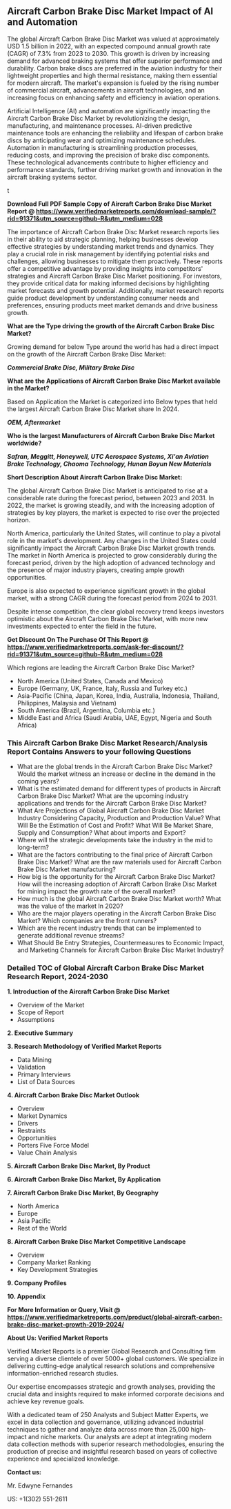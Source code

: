<h2>Aircraft Carbon Brake Disc Market Impact of AI and Automation</h2><p>The global Aircraft Carbon Brake Disc Market was valued at approximately USD 1.5 billion in 2022, with an expected compound annual growth rate (CAGR) of 7.3% from 2023 to 2030. This growth is driven by increasing demand for advanced braking systems that offer superior performance and durability. Carbon brake discs are preferred in the aviation industry for their lightweight properties and high thermal resistance, making them essential for modern aircraft. The market's expansion is fueled by the rising number of commercial aircraft, advancements in aircraft technologies, and an increasing focus on enhancing safety and efficiency in aviation operations.</p><p>Artificial Intelligence (AI) and automation are significantly impacting the Aircraft Carbon Brake Disc Market by revolutionizing the design, manufacturing, and maintenance processes. AI-driven predictive maintenance tools are enhancing the reliability and lifespan of carbon brake discs by anticipating wear and optimizing maintenance schedules. Automation in manufacturing is streamlining production processes, reducing costs, and improving the precision of brake disc components. These technological advancements contribute to higher efficiency and performance standards, further driving market growth and innovation in the aircraft braking systems sector.</p>t</p><p id="" class=""><strong>Download Full PDF Sample Copy of Aircraft Carbon Brake Disc Market Report @ <a href="https://www.verifiedmarketreports.com/download-sample/?rid=91371&utm_source=github-R&utm_medium=028" target="_blank">https://www.verifiedmarketreports.com/download-sample/?rid=91371&utm_source=github-R&utm_medium=028</a></strong></p><p>The importance of&nbsp;Aircraft Carbon Brake Disc Market research reports lies in their ability to aid strategic planning, helping businesses develop effective strategies by understanding market trends and dynamics. They play a crucial role in risk management by identifying potential risks and challenges, allowing businesses to mitigate them proactively. These reports offer a competitive advantage by providing insights into competitors' strategies and Aircraft Carbon Brake Disc Market positioning. For investors, they provide critical data for making informed decisions by highlighting market forecasts and growth potential. Additionally, market research reports guide product development by understanding consumer needs and preferences, ensuring products meet market demands and drive business growth.</p><p><strong>What are the&nbsp;Type driving the growth of the Aircraft Carbon Brake Disc Market?</strong></p><p id="" class="">Growing demand for below Type around the world has had a direct impact on the growth of the Aircraft Carbon Brake Disc Market:</p><em><strong>Commercial Brake Disc, Military Brake Disc</strong></em></p><strong>What are the&nbsp;Applications&nbsp;of Aircraft Carbon Brake Disc Market available in the Market?</strong></p><p id="" class="">Based on Application the Market is categorized into Below types that held the largest Aircraft Carbon Brake Disc Market share In 2024.</p><em><strong>OEM, Aftermarket</strong></em></p><strong>Who is the largest Manufacturers of Aircraft Carbon Brake Disc Market worldwide?</strong></p><p><em><strong>Safran, Meggitt, Honeywell, UTC Aerospace Systems, Xi'an Aviation Brake Technology, Chaoma Technology, Hunan Boyun New Materials</strong></em></p><p id="" class=""><strong>Short Description About Aircraft Carbon Brake Disc Market:</strong></p><p>The global Aircraft Carbon Brake Disc Market is anticipated to rise at a considerable rate during the forecast period, between 2023 and 2031. In 2022, the market is growing steadily, and with the increasing adoption of strategies by key players, the market is expected to rise over the projected horizon.</p><p>North America, particularly the United States, will continue to play a pivotal role in the market's development. Any changes in the United States could significantly impact the Aircraft Carbon Brake Disc Market growth trends. The market in North America is projected to grow considerably during the forecast period, driven by the high adoption of advanced technology and the presence of major industry players, creating ample growth opportunities.</p><p>Europe is also expected to experience significant growth in the global market, with a strong CAGR during the forecast period from 2024 to 2031.</p><p>Despite intense competition, the clear global recovery trend keeps investors optimistic about the Aircraft Carbon Brake Disc Market, with more new investments expected to enter the field in the future.</p><p id="" class=""><strong>Get Discount On The Purchase Of This Report @ <a href="https://www.verifiedmarketreports.com/ask-for-discount/?rid=91371&utm_source=github-R&utm_medium=028" target="_blank">https://www.verifiedmarketreports.com/ask-for-discount/?rid=91371&utm_source=github-R&utm_medium=028</a></strong></p>Which regions are leading the Aircraft Carbon Brake Disc Market?</p><ul><li>North America (United States, Canada and Mexico)</li><li>Europe (Germany, UK, France, Italy, Russia and Turkey etc.)</li><li>Asia-Pacific (China, Japan, Korea, India, Australia, Indonesia, Thailand, Philippines, Malaysia and Vietnam)</li><li>South America (Brazil, Argentina, Columbia etc.)</li><li>Middle East and Africa (Saudi Arabia, UAE, Egypt, Nigeria and South Africa)</li></ul><h3 id="" class="">This Aircraft Carbon Brake Disc Market Research/Analysis Report Contains Answers to your following Questions</h3><ul><li>What are the global trends in the Aircraft Carbon Brake Disc Market? Would the market witness an increase or decline in the demand in the coming years?</li><li>What is the estimated demand for different types of products in Aircraft Carbon Brake Disc Market? What are the upcoming industry applications and trends for the Aircraft Carbon Brake Disc Market?</li><li>What Are Projections of Global Aircraft Carbon Brake Disc Market Industry Considering Capacity, Production and Production Value? What Will Be the Estimation of Cost and Profit? What Will Be Market Share, Supply and Consumption? What about imports and Export?</li><li>Where will the strategic developments take the industry in the mid to long-term?</li><li>What are the factors contributing to the final price of Aircraft Carbon Brake Disc Market? What are the raw materials used for Aircraft Carbon Brake Disc Market manufacturing?</li><li>How big is the opportunity for the Aircraft Carbon Brake Disc Market? How will the increasing adoption of Aircraft Carbon Brake Disc Market for mining impact the growth rate of the overall market?</li><li>How much is the global Aircraft Carbon Brake Disc Market worth? What was the value of the market In 2020?</li><li>Who are the major players operating in the Aircraft Carbon Brake Disc Market? Which companies are the front runners?</li><li>Which are the recent industry trends that can be implemented to generate additional revenue streams?</li><li>What Should Be Entry Strategies, Countermeasures to Economic Impact, and Marketing Channels for Aircraft Carbon Brake Disc Market Industry?</li></ul><h3 id="" class="">Detailed TOC of Global Aircraft Carbon Brake Disc Market Research Report, 2024-2030</h3><p id="" class=""><strong>1. Introduction of the Aircraft Carbon Brake Disc Market</strong></p><ul><li>Overview of the Market</li><li>Scope of Report</li><li>Assumptions</li></ul><p id="" class=""><strong>2. Executive Summary</strong></p><p id="" class=""><strong>3. Research Methodology of Verified Market Reports</strong></p><ul><li>Data Mining</li><li>Validation</li><li>Primary Interviews</li><li>List of Data Sources</li></ul><p id="" class=""><strong>4. Aircraft Carbon Brake Disc Market Outlook</strong></p><ul><li>Overview</li><li>Market Dynamics</li><li>Drivers</li><li>Restraints</li><li>Opportunities</li><li>Porters Five Force Model</li><li>Value Chain Analysis</li></ul><p id="" class=""><strong>5. Aircraft Carbon Brake Disc Market, By Product</strong></p><p id="" class=""><strong>6. Aircraft Carbon Brake Disc Market, By Application</strong></p><p id="" class=""><strong>7. Aircraft Carbon Brake Disc Market, By Geography</strong></p><ul><li>North America</li><li>Europe</li><li>Asia Pacific</li><li>Rest of the World</li></ul><p id="" class=""><strong>8. Aircraft Carbon Brake Disc Market Competitive Landscape</strong></p><ul><li>Overview</li><li>Company Market Ranking</li><li>Key Development Strategies</li></ul><p id="" class=""><strong>9. Company Profiles</strong></p><p id="" class=""><strong>10. Appendix</strong></p><p id="" class=""><strong>For More Information or Query, Visit @ <a href="https://www.verifiedmarketreports.com/product/global-aircraft-carbon-brake-disc-market-growth-2019-2024/" target="_blank">https://www.verifiedmarketreports.com/product/global-aircraft-carbon-brake-disc-market-growth-2019-2024/</a></strong></p><p id="" class=""><strong>About Us: Verified Market Reports</strong></p><p id="" class="">Verified Market Reports is a premier Global Research and Consulting firm serving a diverse clientele of over 5000+ global customers. We specialize in delivering cutting-edge analytical research solutions and comprehensive information-enriched research studies.</p><p id="" class="">Our expertise encompasses strategic and growth analyses, providing the crucial data and insights required to make informed corporate decisions and achieve key revenue goals.</p><p id="" class="">With a dedicated team of 250 Analysts and Subject Matter Experts, we excel in data collection and governance, utilizing advanced industrial techniques to gather and analyze data across more than 25,000 high-impact and niche markets. Our analysts are adept at integrating modern data collection methods with superior research methodologies, ensuring the production of precise and insightful research based on years of collective experience and specialized knowledge.</p><p id="" class=""><strong>Contact us:</strong></p><p id="" class="">Mr. Edwyne Fernandes</p><p id="" class="">US: +1(302) 551-2611</p>